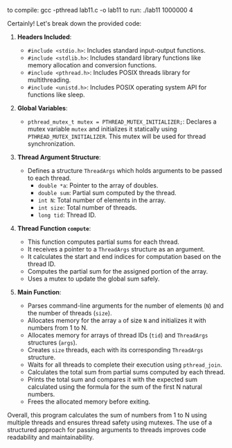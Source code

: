 to compile: gcc -pthread lab11.c -o lab11
to run: ./lab11 1000000 4 

Certainly! Let's break down the provided code:

1. **Headers Included**:
   - `#include <stdio.h>`: Includes standard input-output functions.
   - `#include <stdlib.h>`: Includes standard library functions like memory allocation and conversion functions.
   - `#include <pthread.h>`: Includes POSIX threads library for multithreading.
   - `#include <unistd.h>`: Includes POSIX operating system API for functions like sleep.

2. **Global Variables**:
   - `pthread_mutex_t mutex = PTHREAD_MUTEX_INITIALIZER;`: Declares a mutex variable `mutex` and initializes it statically using `PTHREAD_MUTEX_INITIALIZER`. This mutex will be used for thread synchronization.

3. **Thread Argument Structure**:
   - Defines a structure `ThreadArgs` which holds arguments to be passed to each thread.
     - `double *a`: Pointer to the array of doubles.
     - `double sum`: Partial sum computed by the thread.
     - `int N`: Total number of elements in the array.
     - `int size`: Total number of threads.
     - `long tid`: Thread ID.

4. **Thread Function `compute`**:
   - This function computes partial sums for each thread.
   - It receives a pointer to a `ThreadArgs` structure as an argument.
   - It calculates the start and end indices for computation based on the thread ID.
   - Computes the partial sum for the assigned portion of the array.
   - Uses a mutex to update the global sum safely.

5. **Main Function**:
   - Parses command-line arguments for the number of elements (`N`) and the number of threads (`size`).
   - Allocates memory for the array `a` of size `N` and initializes it with numbers from 1 to N.
   - Allocates memory for arrays of thread IDs (`tid`) and `ThreadArgs` structures (`args`).
   - Creates `size` threads, each with its corresponding `ThreadArgs` structure.
   - Waits for all threads to complete their execution using `pthread_join`.
   - Calculates the total sum from partial sums computed by each thread.
   - Prints the total sum and compares it with the expected sum calculated using the formula for the sum of the first N natural numbers.
   - Frees the allocated memory before exiting.

Overall, this program calculates the sum of numbers from 1 to N using multiple threads and ensures thread safety using mutexes. The use of a structured approach for passing arguments to threads improves code readability and maintainability.